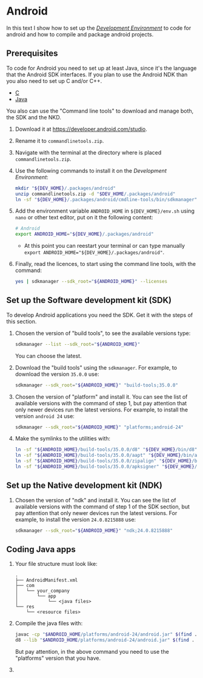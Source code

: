 # Android

In this text I show how to set up the
[*Development Environment*](README.md)
to code for android and how to compile and package android projects.

## Prerequisites

To code for Android you need to set up at least Java,
since it's the language that the Android SDK interfaces.
If you plan to use the Android NDK than you also need to
set up C and/or C++.

* [C](01-00_C.md)
* [Java](01-02_Java)

You also can use the "Command line tools" to download and manage
both, the SDK and the NKD.

1. Download it at <https://developer.android.com/studio>.
2. Rename it to `commandlinetools.zip`.
3. Navigate with the terminal at the directory where is placed `commandlinetools.zip`.
4. Use the following commands to install it on the *Development Environment*:

   ```sh
   mkdir "${DEV_HOME}/.packages/android"
   unzip commandlinetools.zip -d "$DEV_HOME/.packages/android"
   ln -sf "${DEV_HOME}/.packages/android/cmdline-tools/bin/sdkmanager" "${DEV_HOME}/bin/sdkmanager"
   ```

5. Add the environment variable `ANDROID_HOME` in `${DEV_HOME}/env.sh`
   using `nano` or other text editor, put on it the following content:

   ```sh
   # Android
   export ANDROID_HOME="${DEV_HOME}/.packages/android"
   ```

   * At this point you can reestart your terminal or can type manually
     `export ANDROID_HOME="${DEV_HOME}/.packages/android"`.

6. Finally, read the licences, to start using the command line tools, with the command:

   ```sh
   yes | sdkmanager --sdk_root="${ANDROID_HOME}" --licenses
   ```

## Set up the Software development kit (SDK)

To develop Android applications you need the SDK. Get it with the steps of this section.

1. Chosen the version of "build tools", to see the available versions type:

   ```sh
   sdkmanager --list --sdk_root="${ANDROID_HOME}"
   ```

   You can choose the latest.

2. Download the "build tools" using the `sdkmanager`.
   For example, to download the version `35.0.0` use:

   ```sh
   sdkmanager --sdk_root="${ANDROID_HOME}" "build-tools;35.0.0"
   ```

3. Chosen the version of "platform" and install it.
   You can see the list of available versions with the command of step 1,
   but pay attention that only newer devices run the latest versions.
   For example, to install the version `android 24` use:

   ```sh
   sdkmanager --sdk_root="${ANDROID_HOME}" "platforms;android-24"
   ```

4. Make the symlinks to the utilities with:

   ```sh
   ln -sf "${ANDROID_HOME}/build-tools/35.0.0/d8" "${DEV_HOME}/bin/d8"
   ln -sf "${ANDROID_HOME}/build-tools/35.0.0/aapt" "${DEV_HOME}/bin/aapt"
   ln -sf "${ANDROID_HOME}/build-tools/35.0.0/zipalign" "${DEV_HOME}/bin/zipalign"
   ln -sf "${ANDROID_HOME}/build-tools/35.0.0/apksigner" "${DEV_HOME}/bin/apksigner"
   ```

## Set up the Native development kit (NDK)

1. Chosen the version of "ndk" and install it.
   You can see the list of available versions with the command of step 1 of the SDK section,
   but pay attention that only newer devices run the latest versions.
   For example, to install the version `24.0.8215888` use:

   ```sh
   sdkmanager --sdk_root="${ANDROID_HOME}" "ndk;24.0.8215888"
   ```

## Coding Java apps

1. Your file structure must look like:

   ```
   .
   ├── AndroidManifest.xml
   ├── com
   │   └── your_company
   │       └── app
   │           └── <java files>
   └── res
       └── <resource files>
   ```

2. Compile the java files with:

   ```sh
   javac -cp "$ANDROID_HOME/platforms/android-24/android.jar" $(find . -name "*.java")
   d8 --lib "$ANDROID_HOME/platforms/android-24/android.jar" $(find . -name "*.class")
   ```

   But pay attention, in the above command you need to use the "platforms" version that you have.

3. 











